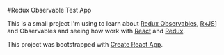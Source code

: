#Redux Observable Test App

This is a small project I'm using to learn about [Redux Observables](https://redux-observable.js.org), [RxJS](https://rxjs-dev.firebaseapp.com/api)] and Observables and seeing how work with [React](https://reactjs.org) and [Redux](https://redux.js.org/).

This project was bootstrapped with [Create React App](https://github.com/facebookincubator/create-react-app).
